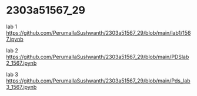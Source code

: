 # 2303a51567_29
lab 1 https://github.com/PerumallaSushwanth/2303a51567_29/blob/main/lab1/1567.ipynb

lab 2 https://github.com/PerumallaSushwanth/2303a51567_29/blob/main/PDSlab2_1567.ipynb

lab 3 https://github.com/PerumallaSushwanth/2303a51567_29/blob/main/Pds_lab3_1567.ipynb
